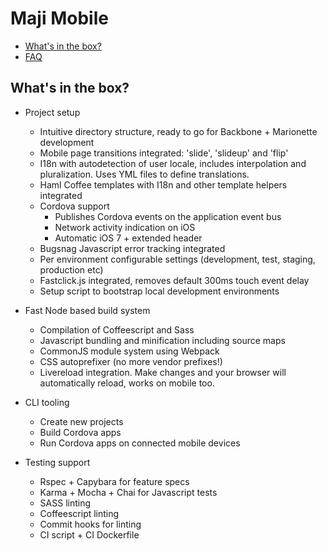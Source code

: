 # Maji Mobile

* [What's in the box?](#inthebox)
* [FAQ](faq.md)


## <a name="inthebox"></a>What's in the box?

* Project setup
  * Intuitive directory structure, ready to go for Backbone + Marionette development
  * Mobile page transitions integrated: 'slide', 'slideup' and 'flip'
  * I18n with autodetection of user locale, includes interpolation and pluralization. Uses YML files to define translations.
  * Haml Coffee templates with I18n and other template helpers integrated
  * Cordova support
    * Publishes Cordova events on the application event bus
    * Network activity indication on iOS
    * Automatic iOS 7 + extended header
  * Bugsnag Javascript error tracking integrated
  * Per environment configurable settings (development, test, staging, production etc)
  * Fastclick.js integrated, removes default 300ms touch event delay
  * Setup script to bootstrap local development environments

* Fast Node based build system
  * Compilation of Coffeescript and Sass
  * Javascript bundling and minification including source maps
  * CommonJS module system using Webpack
  * CSS autoprefixer (no more vendor prefixes!)
  * Livereload integration. Make changes and your browser will automatically reload, works on mobile too.

* CLI tooling
  * Create new projects
  * Build Cordova apps
  * Run Cordova apps on connected mobile devices

* Testing support
  * Rspec + Capybara for feature specs
  * Karma + Mocha + Chai for Javascript tests
  * SASS linting
  * Coffeescript linting
  * Commit hooks for linting
  * CI script + CI Dockerfile
